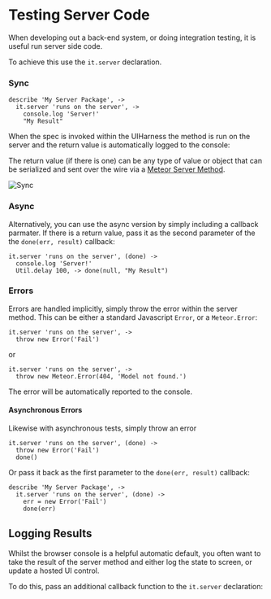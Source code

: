 # Testing Server Code
When developing out a back-end system, or doing integration testing, it is
useful run server side code.

To achieve this use the `it.server` declaration.

### Sync

    describe 'My Server Package', ->
      it.server 'runs on the server', ->
        console.log 'Server!'
        "My Result"

When the spec is invoked within the UIHarness the method is run on the server
and the return value is automatically logged to the console:

The return value (if there is one) can be any type of value or object that can be
serialized and sent over the wire via a
[Meteor Server Method](http://docs.meteor.com/#/basic/Meteor-methods).

![Sync](https://cloud.githubusercontent.com/assets/185555/5623416/d0cc63c0-95b8-11e4-87ba-8be005bda100.png)




### Async
Alternatively, you can use the async version by simply including a callback parmater.
If there is a return value, pass it as the second parameter of the the `done(err, result)` callback:

    it.server 'runs on the server', (done) ->
      console.log 'Server!'
      Util.delay 100, -> done(null, "My Result")



### Errors
Errors are handled implicitly, simply throw the error within the server method.
This can be either a standard Javascript `Error`, or a `Meteor.Error`:

    it.server 'runs on the server', ->
      throw new Error('Fail')

or

    it.server 'runs on the server', ->
      throw new Meteor.Error(404, 'Model not found.')


The error will be automatically reported to the console.

#### Asynchronous Errors
Likewise with asynchronous tests, simply throw an error

    it.server 'runs on the server', (done) ->
      throw new Error('Fail')
      done()

Or pass it back as the first parameter to the `done(err, result)` callback:

    describe 'My Server Package', ->
      it.server 'runs on the server', (done) ->
        err = new Error('Fail')
        done(err)



## Logging Results
Whilst the browser console is a helpful automatic default, you often want to
take the result of the server method and either log the state to screen, or
update a hosted UI control.

To do this, pass an additional callback function to the `it.server` declaration:
